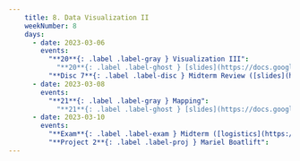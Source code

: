 ```yaml
---
    title: 8. Data Visualization II
    weekNumber: 8
    days:
      - date: 2023-03-06
        events:
          "**20**{: .label .label-gray } Visualization III":
            "**20**{: .label .label-ghost } [slides](https://docs.google.com/presentation/d/1kuCiNusVVVNb1jP-orH5tivItXFCAZ3Pj4h7Shx0kyw/edit?usp=sharing) • video"
          "**Disc 7**{: .label .label-disc } Midterm Review ([slides](https://docs.google.com/presentation/d/1DK0rMV_diPzd3RD61yTfJ996Nzx5nwhAhKJskxKUZq8/edit?usp=sharing)) (video)":
      - date: 2023-03-08
        events:
          "**21**{: .label .label-gray } Mapping":
            "**21**{: .label .label-ghost } [slides](https://docs.google.com/presentation/d/1ngYyZYDDYyeF0wUDQ_TV5pZmE3lbaLhgEGL5NTAayeg/edit?usp=sharing) • video • code: [County-level Unemployment Rate](https://datahub.berkeley.edu/hub/user-redirect/git-pull?repo=https%3A%2F%2Fgithub.com%2FUCB-Econ-148%2Fsp23-student&branch=main&urlpath=lab%2Ftree%2Fsp23-student%2Flec%2FLec8-2%2FPlotly_Chloropleth_Demo.ipynb)"
      - date: 2023-03-10
        events:
          "**Exam**{: .label .label-exam } Midterm ([logistics](https://edstem.org/us/courses/34369/discussion/2743295))": 
          "**Project 2**{: .label .label-proj } Mariel Boatlift":
---
```

